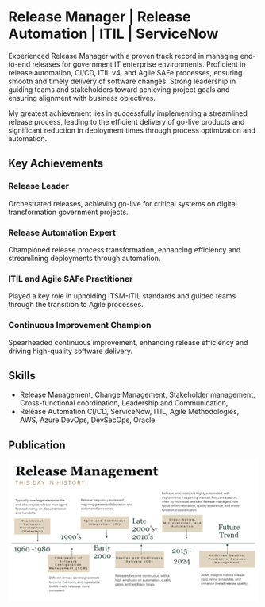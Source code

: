# Release Manager | Release Automation | ITIL | ServiceNow
Experienced Release Manager with a proven track record in managing end-to-end releases for government IT enterprise environments. Proficient in release automation, CI/CD, ITIL v4, and Agile SAFe processes, ensuring smooth and timely delivery of software changes. Strong leadership in guiding teams and stakeholders toward achieving project goals and ensuring alignment with business objectives. 

My greatest achievement lies in successfully implementing a streamlined release process, leading to the efficient delivery of go-live products and significant reduction in deployment times through process optimization and automation.
## Key Achievements
### Release Leader
Orchestrated releases, achieving go-live for critical systems on digital transformation government projects.
### Release Automation Expert
Championed release process transformation, enhancing efficiency and streamlining deployments through automation.
### ITIL and Agile SAFe Practitioner
Played a key role in upholding ITSM-ITIL standards and guided teams through the transition to Agile processes.
### Continuous Improvement Champion
Spearheaded continuous improvement, enhancing release efficiency and driving high-quality software delivery.
## Skills
- Release Management, Change Management, Stakeholder management, Cross-functional coordination, Leadership and Communication,
- Release Automation CI/CD, ServiceNow, ITIL, Agile Methodologies, AWS, Azure DevOps, DevSecOps, Oracle

## Publication


![Alt text](/assets/pub/rm_history.png? "Release Management History")

